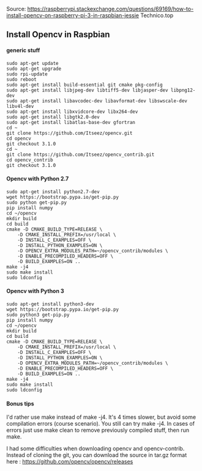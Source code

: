 
Source: https://raspberrypi.stackexchange.com/questions/69169/how-to-install-opencv-on-raspberry-pi-3-in-raspbian-jessie Technico.top

## Install Opencv in Raspbian ##
#### generic stuff ####
```
sudo apt-get update
sudo apt-get upgrade
sudo rpi-update
sudo reboot
sudo apt-get install build-essential git cmake pkg-config
sudo apt-get install libjpeg-dev libtiff5-dev libjasper-dev libpng12-dev
sudo apt-get install libavcodec-dev libavformat-dev libswscale-dev libv4l-dev
sudo apt-get install libxvidcore-dev libx264-dev
sudo apt-get install libgtk2.0-dev
sudo apt-get install libatlas-base-dev gfortran
cd ~
git clone https://github.com/Itseez/opencv.git
cd opencv
git checkout 3.1.0
cd ~
git clone https://github.com/Itseez/opencv_contrib.git
cd opencv_contrib
git checkout 3.1.0
```
#### Opencv with Python 2.7 ####
```
sudo apt-get install python2.7-dev
wget https://bootstrap.pypa.io/get-pip.py
sudo python get-pip.py
pip install numpy
cd ~/opencv
mkdir build
cd build
cmake -D CMAKE_BUILD_TYPE=RELEASE \
    -D CMAKE_INSTALL_PREFIX=/usr/local \
    -D INSTALL_C_EXAMPLES=OFF \
    -D INSTALL_PYTHON_EXAMPLES=ON \
    -D OPENCV_EXTRA_MODULES_PATH=~/opencv_contrib/modules \
    -D ENABLE_PRECOMPILED_HEADERS=OFF \
    -D BUILD_EXAMPLES=ON ..
make -j4
sudo make install
sudo ldconfig
```
#### Opencv with Python 3 ####
```
sudo apt-get install python3-dev
wget https://bootstrap.pypa.io/get-pip.py
sudo python3 get-pip.py
pip install numpy
cd ~/opencv
mkdir build
cd build
cmake -D CMAKE_BUILD_TYPE=RELEASE \
    -D CMAKE_INSTALL_PREFIX=/usr/local \
    -D INSTALL_C_EXAMPLES=OFF \
    -D INSTALL_PYTHON_EXAMPLES=ON \
    -D OPENCV_EXTRA_MODULES_PATH=~/opencv_contrib/modules \
    -D ENABLE_PRECOMPILED_HEADERS=OFF \
    -D BUILD_EXAMPLES=ON ..
make -j4
sudo make install
sudo ldconfig
```
#### Bonus tips ####

I'd rather use make instead of make -j4. It's 4 times slower, but avoid some compilation errors (course scenario). You still can try make -j4. In cases of errors just use make clean to remove previously compiled stuff, then run make.

I had some difficulties when downloading opencv and opencv-contrib. Instead of cloning the git, you can download the source in tar.gz format here : https://github.com/opencv/opencv/releases
